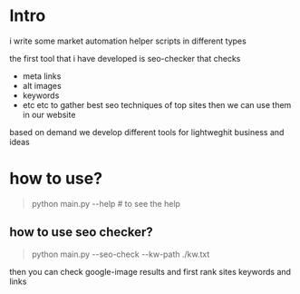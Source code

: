 # Intro

i write some market automation helper scripts in different types

the first tool that i have developed is seo-checker that checks 
- meta links
- alt images
- keywords
- etc etc
to gather best seo techniques of top sites 
then we can use them in our website

based on demand we develop different tools for lightweghit business and ideas

# how to use?
> python main.py --help # to see the help


## how to use seo checker?

> python main.py --seo-check --kw-path ./kw.txt

then you can check google-image results and first rank sites keywords and links